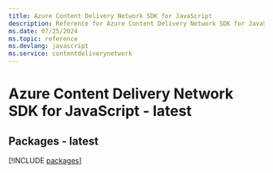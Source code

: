 ```yaml
---
title: Azure Content Delivery Network SDK for JavaScript
description: Reference for Azure Content Delivery Network SDK for JavaScript
ms.date: 07/25/2024
ms.topic: reference
ms.devlang: javascript
ms.service: contentdeliverynetwork
---
```

# Azure Content Delivery Network SDK for JavaScript - latest
## Packages - latest
[!INCLUDE [packages](content-delivery-network-index.md)]